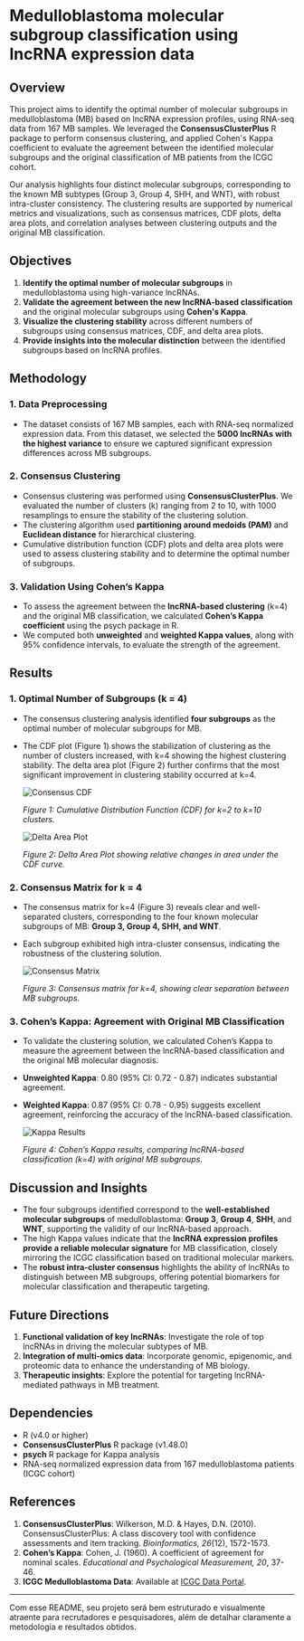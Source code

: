 # **Medulloblastoma molecular subgroup classification using lncRNA expression data**

## **Overview**

This project aims to identify the optimal number of molecular subgroups in medulloblastoma (MB) based on lncRNA expression profiles, using RNA-seq data from 167 MB samples. We leveraged the **ConsensusClusterPlus** R package to perform consensus clustering, and applied Cohen's Kappa coefficient to evaluate the agreement between the identified molecular subgroups and the original classification of MB patients from the ICGC cohort.

Our analysis highlights four distinct molecular subgroups, corresponding to the known MB subtypes (Group 3, Group 4, SHH, and WNT), with robust intra-cluster consistency. The clustering results are supported by numerical metrics and visualizations, such as consensus matrices, CDF plots, delta area plots, and correlation analyses between clustering outputs and the original MB classification.

## **Objectives**

1. **Identify the optimal number of molecular subgroups** in medulloblastoma using high-variance lncRNAs.
2. **Validate the agreement between the new lncRNA-based classification** and the original molecular subgroups using **Cohen's Kappa**.
3. **Visualize the clustering stability** across different numbers of subgroups using consensus matrices, CDF, and delta area plots.
4. **Provide insights into the molecular distinction** between the identified subgroups based on lncRNA profiles.

## **Methodology**

### 1. **Data Preprocessing**
- The dataset consists of 167 MB samples, each with RNA-seq normalized expression data. From this dataset, we selected the **5000 lncRNAs with the highest variance** to ensure we captured significant expression differences across MB subgroups.
  
### 2. **Consensus Clustering**
- Consensus clustering was performed using **ConsensusClusterPlus**. We evaluated the number of clusters (k) ranging from 2 to 10, with 1000 resamplings to ensure the stability of the clustering solution.
- The clustering algorithm used **partitioning around medoids (PAM)** and **Euclidean distance** for hierarchical clustering.
- Cumulative distribution function (CDF) plots and delta area plots were used to assess clustering stability and to determine the optimal number of subgroups.
  
### 3. **Validation Using Cohen’s Kappa**
- To assess the agreement between the **lncRNA-based clustering** (k=4) and the original MB classification, we calculated **Cohen’s Kappa coefficient** using the psych package in R.
- We computed both **unweighted** and **weighted Kappa values**, along with 95% confidence intervals, to evaluate the strength of the agreement.

## **Results**

### 1. **Optimal Number of Subgroups (k = 4)**
- The consensus clustering analysis identified **four subgroups** as the optimal number of molecular subgroups for MB.
- The CDF plot (Figure 1) shows the stabilization of clustering as the number of clusters increased, with k=4 showing the highest clustering stability. The delta area plot (Figure 2) further confirms that the most significant improvement in clustering stability occurred at k=4.
  
  ![Consensus CDF](https://github.com/LuisNagano/ConsensusClusterPlus/blob/main/Results/consensus011.png)

  *Figure 1: Cumulative Distribution Function (CDF) for k=2 to k=10 clusters.*

  ![Delta Area Plot](https://github.com/LuisNagano/ConsensusClusterPlus/blob/main/Results/consensus012.png)

  *Figure 2: Delta Area Plot showing relative changes in area under the CDF curve.*

### 2. **Consensus Matrix for k = 4**
- The consensus matrix for k=4 (Figure 3) reveals clear and well-separated clusters, corresponding to the four known molecular subgroups of MB: **Group 3, Group 4, SHH, and WNT**.
- Each subgroup exhibited high intra-cluster consensus, indicating the robustness of the clustering solution.

  ![Consensus Matrix](https://github.com/LuisNagano/ConsensusClusterPlus/blob/main/Results/consensus004.png)

  *Figure 3: Consensus matrix for k=4, showing clear separation between MB subgroups.*

### 3. **Cohen’s Kappa: Agreement with Original MB Classification**
- To validate the clustering solution, we calculated Cohen’s Kappa to measure the agreement between the lncRNA-based classification and the original MB molecular diagnosis.
- **Unweighted Kappa**: 0.80 (95% CI: 0.72 - 0.87) indicates substantial agreement.
- **Weighted Kappa**: 0.87 (95% CI: 0.78 - 0.95) suggests excellent agreement, reinforcing the accuracy of the lncRNA-based classification.

  ![Kappa Results](https://github.com/LuisNagano/ConsensusClusterPlus/blob/main/Results/Kappa_Table.png)
  
  *Figure 4: Cohen’s Kappa results, comparing lncRNA-based classification (k=4) with original MB subgroups.*

## **Discussion and Insights**

- The four subgroups identified correspond to the **well-established molecular subgroups** of medulloblastoma: **Group 3**, **Group 4**, **SHH**, and **WNT**, supporting the validity of our lncRNA-based approach.
- The high Kappa values indicate that the **lncRNA expression profiles provide a reliable molecular signature** for MB classification, closely mirroring the ICGC classification based on traditional molecular markers.
- The **robust intra-cluster consensus** highlights the ability of lncRNAs to distinguish between MB subgroups, offering potential biomarkers for molecular classification and therapeutic targeting.

## **Future Directions**

1. **Functional validation of key lncRNAs**: Investigate the role of top lncRNAs in driving the molecular subtypes of MB.
2. **Integration of multi-omics data**: Incorporate genomic, epigenomic, and proteomic data to enhance the understanding of MB biology.
3. **Therapeutic insights**: Explore the potential for targeting lncRNA-mediated pathways in MB treatment.

## **Dependencies**

- R (v4.0 or higher)
- **ConsensusClusterPlus** R package (v1.48.0)
- **psych** R package for Kappa analysis
- RNA-seq normalized expression data from 167 medulloblastoma patients (ICGC cohort)

## **References**

1. **ConsensusClusterPlus**: Wilkerson, M.D. & Hayes, D.N. (2010). ConsensusClusterPlus: A class discovery tool with confidence assessments and item tracking. *Bioinformatics, 26*(12), 1572-1573.
2. **Cohen’s Kappa**: Cohen, J. (1960). A coefficient of agreement for nominal scales. *Educational and Psychological Measurement, 20*, 37-46.
3. **ICGC Medulloblastoma Data**: Available at [ICGC Data Portal](https://dcc.icgc.org/projects).

---

Com esse README, seu projeto será bem estruturado e visualmente atraente para recrutadores e pesquisadores, além de detalhar claramente a metodologia e resultados obtidos.
